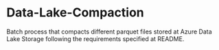 # Data-Lake-Compaction
Batch process that compacts different parquet files stored at Azure Data Lake Storage following the requirements specified at README.
